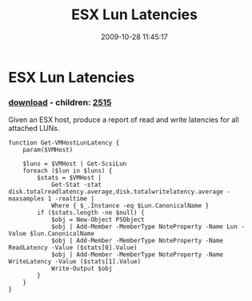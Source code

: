 ﻿---
pid:            1425
poster:         Carter Shanklin
title:          ESX Lun Latencies
date:           2009-10-28 11:45:17
format:         posh
parent:         0
parent:         0
children:       2515
---

# ESX Lun Latencies

### [download](1425.ps1) - children: [2515](2515.md)

Given an ESX host, produce a report of read and write latencies for all attached LUNs.

```posh
function Get-VMHostLunLatency {
	param($VMHost)

	$luns = $VMHost | Get-ScsiLun
	foreach ($lun in $luns) {
		$stats = $VMHost |
			Get-Stat -stat disk.totalreadlatency.average,disk.totalwritelatency.average -maxsamples 1 -realtime |
			Where { $_.Instance -eq $Lun.CanonicalName }
		if ($stats.length -ne $null) {
			$obj = New-Object PSObject
			$obj | Add-Member -MemberType NoteProperty -Name Lun -Value $lun.CanonicalName
			$obj | Add-Member -MemberType NoteProperty -Name ReadLatency -Value ($stats[0].Value)
			$obj | Add-Member -MemberType NoteProperty -Name WriteLatency -Value ($stats[1].Value)
			Write-Output $obj
		}
	}
}

```
